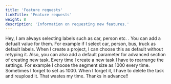 ```yaml
---
title: 'Feature requests'
linkTitle: 'Feature requests'
weight: 8
description: 'Information on requesting new features.'
---
```


Hey, I am always selecting labels such as car, person etc. . You can add a defualt value for them. For example if I select car, person, bus, truck as default labels. When I create a project, I can choose this as default without retyping it. Also, you can also add a default parameter for advanced section of creating new task. Every time I create a new task I have to rearrange the settings. For example I choose the segment size as 1000 every time. Sometimes I forget to set as 1000. When I forget it, I have to delete the task and reupload it. That wastes my time. Thanks in advance!!





<a name="pull-requests"></a>
